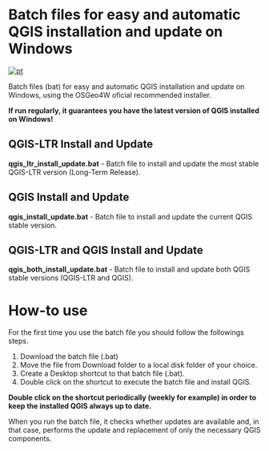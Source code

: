# Batch files for easy and automatic QGIS installation and update on Windows
[![pt](https://img.shields.io/badge/lang-pt-green.svg)](README.md)

Batch files (bat) for easy and automatic QGIS installation and update on Windows, using the OSGeo4W oficial recommended installer.

**If run regularly, it guarantees you have the latest version of QGIS installed on Windows!**

## QGIS-LTR Install and Update
**qgis_ltr_install_update.bat** - Batch file to install and update the most stable QGIS-LTR version (Long-Term Release).

## QGIS Install and Update
**qgis_install_update.bat** - Batch file to install and update the current QGIS stable version.

## QGIS-LTR and QGIS Install and Update
**qgis_both_install_update.bat** - Batch file to install and update both QGIS stable versions (QGIS-LTR and QGIS).

# How-to use

For the first time you use the batch file you should follow the followings steps.
1. Download the batch file (.bat)
2. Move the file from Download folder to a local disk folder of your choice.
3. Create a Desktop shortcut to that batch file (.bat).
4. Double click on the shortcut to execute the batch file and install QGIS.

**Double click on the shortcut periodically (weekly for example) in order to keep the installed QGIS always up to date.** 

When you run the batch file, it checks whether updates are available and, in that case, performs the update and replacement of only the necessary QGIS components.
